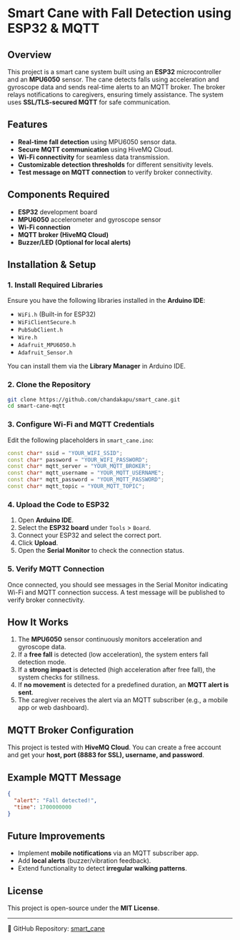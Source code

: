 # Smart Cane with Fall Detection using ESP32 & MQTT

## Overview
This project is a smart cane system built using an **ESP32** microcontroller and an **MPU6050** sensor. The cane detects falls using acceleration and gyroscope data and sends real-time alerts to an MQTT broker. The broker relays notifications to caregivers, ensuring timely assistance. The system uses **SSL/TLS-secured MQTT** for safe communication.

## Features
- **Real-time fall detection** using MPU6050 sensor data.
- **Secure MQTT communication** using HiveMQ Cloud.
- **Wi-Fi connectivity** for seamless data transmission.
- **Customizable detection thresholds** for different sensitivity levels.
- **Test message on MQTT connection** to verify broker connectivity.

## Components Required
- **ESP32** development board
- **MPU6050** accelerometer and gyroscope sensor
- **Wi-Fi connection**
- **MQTT broker (HiveMQ Cloud)**
- **Buzzer/LED (Optional for local alerts)**

## Installation & Setup

### 1. Install Required Libraries
Ensure you have the following libraries installed in the **Arduino IDE**:
- `WiFi.h` (Built-in for ESP32)
- `WiFiClientSecure.h`
- `PubSubClient.h`
- `Wire.h`
- `Adafruit_MPU6050.h`
- `Adafruit_Sensor.h`

You can install them via the **Library Manager** in Arduino IDE.

### 2. Clone the Repository
```sh
git clone https://github.com/chandakapu/smart_cane.git
cd smart-cane-mqtt
```

### 3. Configure Wi-Fi and MQTT Credentials
Edit the following placeholders in `smart_cane.ino`:
```cpp
const char* ssid = "YOUR_WIFI_SSID";
const char* password = "YOUR_WIFI_PASSWORD";
const char* mqtt_server = "YOUR_MQTT_BROKER";
const char* mqtt_username = "YOUR_MQTT_USERNAME";
const char* mqtt_password = "YOUR_MQTT_PASSWORD";
const char* mqtt_topic = "YOUR_MQTT_TOPIC";
```

### 4. Upload the Code to ESP32
1. Open **Arduino IDE**.
2. Select the **ESP32 board** under `Tools` > `Board`.
3. Connect your ESP32 and select the correct port.
4. Click **Upload**.
5. Open the **Serial Monitor** to check the connection status.

### 5. Verify MQTT Connection
Once connected, you should see messages in the Serial Monitor indicating Wi-Fi and MQTT connection success. A test message will be published to verify broker connectivity.

## How It Works
1. The **MPU6050** sensor continuously monitors acceleration and gyroscope data.
2. If a **free fall** is detected (low acceleration), the system enters fall detection mode.
3. If a **strong impact** is detected (high acceleration after free fall), the system checks for stillness.
4. If **no movement** is detected for a predefined duration, an **MQTT alert is sent**.
5. The caregiver receives the alert via an MQTT subscriber (e.g., a mobile app or web dashboard).

## MQTT Broker Configuration
This project is tested with **HiveMQ Cloud**. You can create a free account and get your **host, port (8883 for SSL), username, and password**.

## Example MQTT Message
```json
{
  "alert": "Fall detected!",
  "time": 1700000000
}
```

## Future Improvements
- Implement **mobile notifications** via an MQTT subscriber app.
- Add **local alerts** (buzzer/vibration feedback).
- Extend functionality to detect **irregular walking patterns**.

## License
This project is open-source under the **MIT License**.

---

📌 GitHub Repository: [smart_cane](https://github.com/Candaka/smart_cane)

